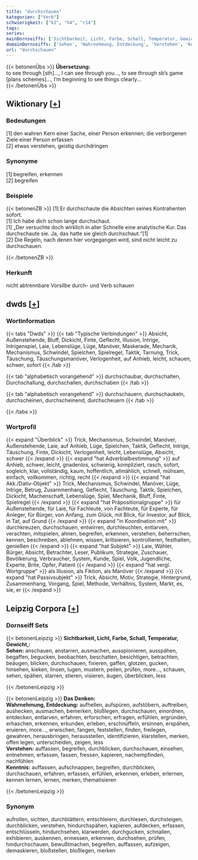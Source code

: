 ```yaml
---
title: "durchschauen"
kategorien: ["Verb"]
schwierigkeit: ["k2", "h4", "r14"]
tags:
series:
mainDornseiffs: ['Sichtbarkeit, Licht, Farbe, Schall, Temperatur, Gewicht,', 'Das Denken']
domainDornseiffs: ['Sehen', 'Wahrnehmung, Entdeckung', 'Verstehen', 'Kenntnis']
url: "durchschauen"
---
```


{{< betonenÜbs >}}
**Übersetzung:**  
to see through [sth]..., I can see through you..., to see through sb’s game [plans schemes]..., I’m beginning to see things clearly...  
{{< /betonenÜbs >}}

## Wiktionary [[+](https://de.wiktionary.org/wiki/durchschauen)]

### Bedeutungen
[1] den wahren Kern einer Sache, einer Person erkennen; die verborgenen Ziele einer Person erfassen  
[2] etwas verstehen, geistig durchdringen  

### Synonyme
[1] begreifen, erkennen  
[2] begreifen  

### Beispiele
{{< betonenZB >}}
[1] Er durchschaute die Absichten seines Kontrahenten sofort.  
[1] Ich habe dich schon lange durchschaut.  
[1] „Der versuchte doch wirklich in aller Schnelle eine analytische Kur. Das durchschaute sie. Ja, das hatte sie gleich durchschaut.“[1]  
[2] Die Regeln, nach denen hier vorgegangen wird, sind nicht leicht zu durchschauen.  

{{< /betonenZB >}}
### Herkunft
nicht abtrennbare Vorsilbe durch- und Verb schauen  



## dwds [[+](https://www.dwds.de/wb/durchschauen)]

### Wortinformation
{{< tabs "Dwds" >}}
{{< tab "Typische Verbindungen" >}}
Absicht, Außenstehende, Bluff, Dickicht, Finte, Geflecht, Illusion, Intrige, Intrigenspiel, Laie, Lebenslüge, Lüge, Manöver, Maskerade, Mechanik, Mechanismus, Schwindel, Spielchen, Spielregel, Taktik, Tarnung, Trick, Täuschung, Täuschungsmanöver, Verlogenheit, auf Anhieb, leicht, schauen, schwer, sofort
{{< /tab >}}

{{< tab "alphabetisch vorangehend" >}}
durchschaubar, durchschalten, Durchschallung, durchschallen, durchschaben
{{< /tab >}}

{{< tab "alphabetisch vorangehend" >}}
durchschauern, durchschaukeln, durchscheinen, durchscheinend, durchscheuern
{{< /tab >}}

{{< /tabs >}}

### Wortprofil
{{< expand "Überblick" >}} Trick, Mechanismus, Schwindel, Manöver, Außenstehende, Laie, auf Anhieb, Lüge, Spielchen, Taktik, Geflecht, Intrige, Täuschung, Finte, Dickicht, Verlogenheit, leicht, Lebenslüge, Absicht, schwer {{< /expand >}}
{{< expand "hat Adverbialbestimmung" >}} auf Anhieb, schwer, leicht, gnadenlos, schwierig, kompliziert, rasch, sofort, sogleich, klar, vollständig, kaum, hoffentlich, allmählich, schnell, mühsam, einfach, vollkommen, richtig, recht {{< /expand >}}
{{< expand "hat Akk./Dativ-Objekt" >}} Trick, Mechanismus, Schwindel, Manöver, Lüge, Intrige, Betrug, Zusammenhang, Geflecht, Täuschung, Taktik, Spielchen, Dickicht, Machenschaft, Lebenslüge, Spiel, Mechanik, Bluff, Finte, Spielregel {{< /expand >}}
{{< expand "hat Präpositionalgruppe" >}} für Außenstehende, für Laie, für Fachleute, von Fachleute, für Experte, für Anleger, für Bürger, von Anfang, zum Glück, mit Blick, für Investor, auf Blick, in Tat, auf Grund {{< /expand >}}
{{< expand "in Koordination mit" >}} durchkreuzen, durchschauen, entwirren, durchleuchten, entlarven, verachten, mitspielen, ahnen, begreifen, erkennen, verstehen, beherrschen, kennen, beschreiben, ablehnen, wissen, kritisieren, kontrollieren, festhalten, genießen {{< /expand >}}
{{< expand "hat Subjekt" >}} Laie, Wähler, Bürger, Absicht, Betrachter, Leser, Publikum, Strategie, Zuschauer, Bevölkerung, Verbraucher, System, Kunde, Spiel, Volk, Jugendliche, Experte, Brite, Opfer, Patient {{< /expand >}}
{{< expand "hat vergl. Wortgruppe" >}} als Illusion, als Fiktion, als Manöver {{< /expand >}}
{{< expand "hat Passivsubjekt" >}} Trick, Absicht, Motiv, Strategie, Hintergrund, Zusammenhang, Vorgang, Spiel, Methode, Verhältnis, System, Markt, es, sie, er {{< /expand >}}

## Leipzig Corpora [[+](https://corpora.uni-leipzig.de/en/res?word=durchschauen&corpusId=deu_newscrawl-public_2018)]

### Dornseiff Sets
{{< betonenLeipzig >}}
**Sichtbarkeit, Licht, Farbe, Schall, Temperatur, Gewicht,:**  
**Sehen:** anschauen, anstarren, ausmachen, ausspionieren, ausspähen, begaffen, begucken, beobachten, beschatten, besichtigen, betrachten, beäugen, blicken, durchschauen, fixieren, gaffen, glotzen, gucken, hinsehen, kieken, linsen, lugen, mustern, peilen, prüfen, more..., schauen, sehen, spähen, starren, stieren, visieren, äugen, überblicken, less  

{{< /betonenLeipzig >}}


{{< betonenLeipzig >}}
**Das Denken:**  
**Wahrnehmung, Entdeckung:** aufhellen, aufspüren, aufstöbern, auftreiben, aushecken, ausmachen, bemerken, bloßlegen, durchschauen, einordnen, entdecken, entlarven, erfahren, erforschen, erfragen, erfühlen, ergründen, erhaschen, erkennen, erkunden, erleben, erschnüffeln, ersinnen, erspähen, eruieren, more..., erwischen, fangen, feststellen, finden, freilegen, gewahren, herausbringen, herausstellen, identifizieren, klarstellen, merken, offen legen, unterscheiden, zeigen, less  
**Verstehen:** auffassen, begreifen, durchblicken, durchschauen, einsehen, entnehmen, erfassen, fassen, fressen, kapieren, nachempfinden, nachfühlen  
**Kenntnis:** auffassen, aufschnappen, begreifen, durchblicken, durchschauen, erfahren, erfassen, erfühlen, erkennen, erleben, erlernen, kennen lernen, lernen, merken, thematisieren  

{{< /betonenLeipzig >}}

### Synonym
aufrollen, sichten, durchblättern, entschleiern, durchlesen, durchsteigen, durchblicken, verstehen, hindurchspähen, kapieren, aufdecken, erfassen, entschlüsseln, hindurchsehen, klarwerden, durchgucken, schnallen, exhibieren, auskennen, ermessen, erkennen, durchsehen, prüfen, hindurchschauen, bewußtmachen, begreifen, auffassen, aufzeigen, demaskieren, bloßstellen, bloßlegen, merken

